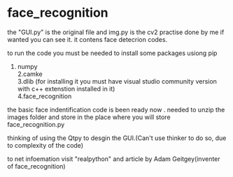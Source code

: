 # face_recognition

the "GUI.py" is the original file and img.py is the cv2 practise done by me if wanted you can see it.
 it contens face detecrion codes.

 to run the code you must be needed to install some packages usiong pip
1. numpy  
2.camke  
3.dlib  (for installing it you must have visual studio community version with c++ extenstion installed in it)  
4.face_recognition  

the basic face indentification code is been ready now .
 needed to unzip the images folder and store in the place where you will store face_recognition.py

thinking of using the Qtpy to desgin the GUI.(Can't use thinker to do so, due to complexity of the code)


to net infoemation visit "realpython" and article by Adam Geitgey(inventer of face_recognition)

